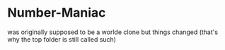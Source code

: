 # Number-Maniac
was originally supposed to be a worlde clone but things changed (that's why the top folder is still called such)
